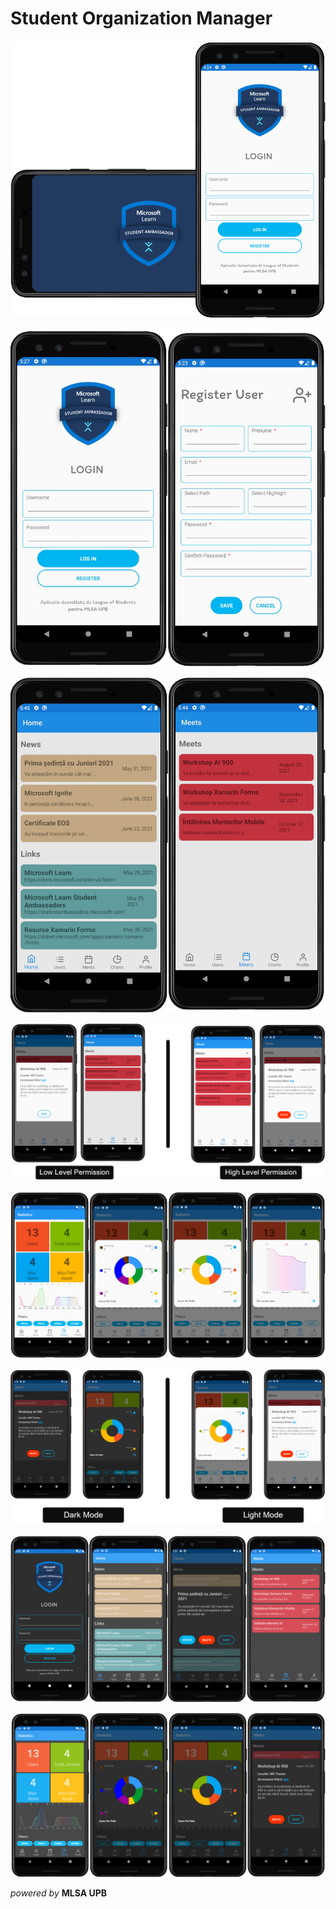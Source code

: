 # Student Organization Manager

![](https://github.com/CristiSandu/Student-Organisation-Manager/blob/description_readme/ImagesRm/11.png)

![](https://github.com/CristiSandu/Student-Organisation-Manager/blob/description_readme/ImagesRm/14.jpg)

![](https://github.com/CristiSandu/Student-Organisation-Manager/blob/description_readme/ImagesRm/18.png)

![](https://github.com/CristiSandu/Student-Organisation-Manager/blob/description_readme/ImagesRm/3.png)

![](https://github.com/CristiSandu/Student-Organisation-Manager/blob/description_readme/ImagesRm/13.jpg)

![](https://github.com/CristiSandu/Student-Organisation-Manager/blob/description_readme/ImagesRm/9.png)

![](https://github.com/CristiSandu/Student-Organisation-Manager/blob/description_readme/ImagesRm/16.png)

![](https://github.com/CristiSandu/Student-Organisation-Manager/blob/description_readme/ImagesRm/17.png)

_powered by_ **MLSA UPB**
